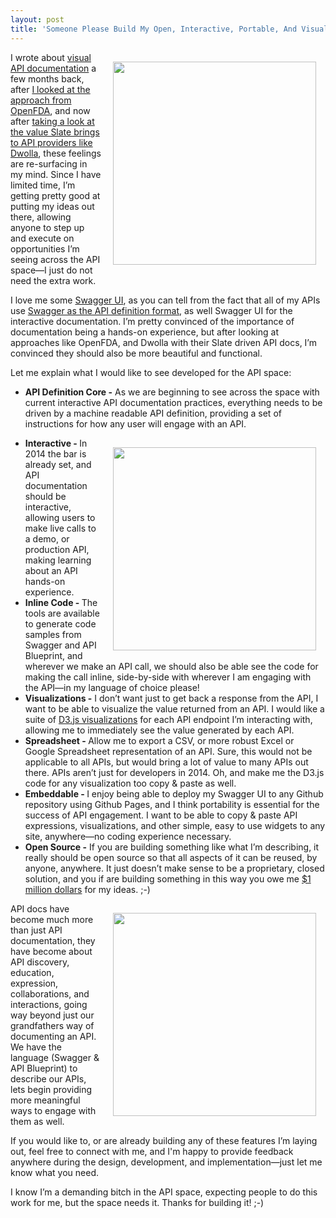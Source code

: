 ```yaml
---
layout: post
title: 'Someone Please Build My Open, Interactive, Portable, And Visual API Documentation Toolkit'
---
```

<p><a href="http://developer.apievangelist.com/core-apis.html"><img style="padding: 15px;" src="https://s3.amazonaws.com/kinlane-productions/api-evangelist/swagger/swagger-interactive-api-docs.png" alt="" width="325" align="right" /></a></p>
<p>I wrote about <a href="http://apievangelist.com/2014/06/17/adding-data-visualization-layer-to-interactive-api-documentation/">visual API documentation</a> a few months back, after <a href="http://apievangelist.com/2014/06/04/another-strong-api-implementation-in-federal-government-with-openfda/">I looked at the approach from OpenFDA</a>, and now after <a href="http://apievangelist.com/2014/10/24/dwolla-using-slate-for-an-evolved-api-documentation-experience/">taking a look at the value Slate brings to API providers like Dwolla</a>, these feelings are re-surfacing in my mind. Since I have limited time, I&rsquo;m getting pretty good at putting my ideas out there, allowing anyone to step up and execute on opportunities I&rsquo;m seeing across the API space&mdash;I just do not need the extra work.</p>
<p>I love me some <a href="https://github.com/swagger-api/swagger-ui">Swagger UI</a>, as you can tell from the fact that all of my APIs use <a href="http://swagger.io/">Swagger as the API definition format</a>, as well Swagger UI for the interactive documentation. I&rsquo;m pretty convinced of the importance of documentation being a hands-on experience, but after looking at approaches like OpenFDA, and Dwolla with their Slate driven API docs, I&rsquo;m convinced they should also be more beautiful and functional.</p>
<p>Let me explain what I would like to see developed for the API space:</p>
<ul class="mainlist">
<li><strong>API Definition Core -</strong> As we are beginning to see across the space with current interactive API documentation practices, everything needs to be driven by a machine readable API definition, providing a set of instructions for how any user will engage with an API.</li>
<p><a href="https://open.fda.gov/drug/event/"><img style="padding: 15px;" src="https://s3.amazonaws.com/kinlane-productions/federal-government/fda/open-fda-endpoint-visualization.png" alt="" width="325" align="right" /></a></p>
<li><strong>Interactive - </strong>In 2014 the bar is already set, and API documentation should be interactive, allowing users to make live calls to a demo, or production API, making learning about an API hands-on experience. </li>
<li><strong>Inline Code - </strong>The tools are available to generate code samples from Swagger and API Blueprint, and wherever we make an API call, we should also be able see the code for making the call inline, side-by-side with wherever I am engaging with the API&mdash;in my language of choice please!</li>
<li><strong>Visualizations -</strong> I don&rsquo;t want just to get back a response from the API, I want to be able to visualize the value returned from an API. I would like a suite of <a href="http://d3js.org/">D3.js visualizations</a> for each API endpoint I&rsquo;m interacting with, allowing me to immediately see the value generated by each API.</li>
<li><strong>Spreadsheet - </strong>Allow me to export a CSV, or more robust Excel or Google Spreadsheet representation of an API. Sure, this would not be applicable to all APIs, but would bring a lot of value to many APIs out there. APIs aren&rsquo;t just for developers in 2014. Oh, and make me the D3.js code for any visualization too copy &amp; paste as well.</li>
<li><strong>Embeddable - </strong>I enjoy being able to deploy my Swagger UI to any Github repository using Github Pages, and I think portability is essential for the success of API engagement. I want to be able to copy &amp; paste API expressions, visualizations, and other simple, easy to use widgets to any site, anywhere&mdash;no coding experience necessary.</li>
<li><strong>Open Source -</strong> If you are building something like what I&rsquo;m describing, it really should be open source so that all aspects of it can be reused, by anyone, anywhere. It just doesn&rsquo;t make sense to be a proprietary, closed solution, and you if are building something in this way you owe me <span style="text-decoration: underline;">$1 million dollars</span> for my ideas. ;-)</li>
</ul>
<p><a href="https://github.com/tripit/slate"><img style="padding: 15px;" src="https://s3.amazonaws.com/kinlane-productions/api-evangelist/slate/slate-tripit.png" alt="" width="325" align="right" /></a></p>
<p>API docs have become much more than just API documentation, they have become about API discovery, education, expression, collaborations, and interactions, going way beyond just our grandfathers way of documenting an API.  We have the language (Swagger &amp; API Blueprint) to describe our APIs, lets begin providing more meaningful ways to engage with them as well.</p>
<p>If you would like to, or are already building any of these features I&rsquo;m laying out, feel free to connect with me, and I'm happy to provide feedback anywhere during the design, development, and implementation&mdash;just let me know what you need.</p>
<p>I know I&rsquo;m a demanding bitch in the API space, expecting people to do this work for me, but the space needs it. Thanks for building it! ;-)</p>